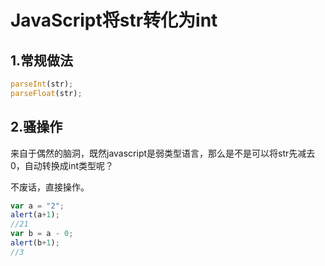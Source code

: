 # JavaScript将str转化为int

## 1.常规做法

```javascript
parseInt(str);
parseFloat(str);
```

## 2.骚操作

来自于偶然的脑洞，既然javascript是弱类型语言，那么是不是可以将str先减去0，自动转换成int类型呢？

不废话，直接操作。

```javascript
var a = "2";
alert(a+1);
//21
var b = a - 0;
alert(b+1);
//3
```

